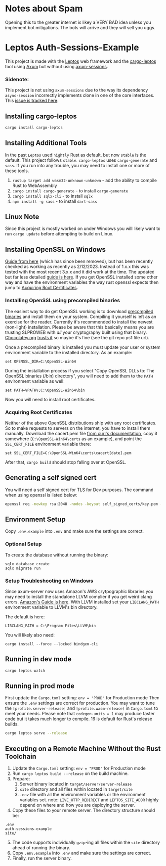 # Notes about Spam
Opening this to the greater internet is likey a VERY BAD idea unless you implement bot mitigations.
The bots will arrive and they will sell you uggs.

# Leptos Auth-Sessions-Example

This project is made with the [Leptos](https://github.com/leptos-rs/leptos) web framework and the [cargo-leptos](https://github.com/leptos-rs/cargo-leptos) tool using [Axum](https://github.com/tokio-rs/axum) but without using [axum-sessions](https://github.com/maxcountryman/axum-sessions).

### Sidenote:
This project is not using  `axum-sessions` due to the way its dependency `async-session` incorrectly implements clone in one of the core interfaces. This [issue is tracked here](https://github.com/http-rs/async-session/pull/57).

## Installing cargo-leptos

```bash
cargo install cargo-leptos
```

## Installing Additional Tools

In the past `Leptos` used `nightly` Rust as default, but now `stable` is the default.
This project follows `stable`.
`cargo-leptos` uses `cargo-generate` and `sass`. If you run into any trouble, you may need to install one or more of these tools.

1. `rustup target add wasm32-unknown-unknown` - add the ability to compile Rust to WebAssembly
2. `cargo install cargo-generate` - to install `cargo-generate`
3. `cargo install sqlx-cli` - to install `sqlx`
4. `npm install -g sass` - to install `dart-sass`

## Linux Note

Since this project is mostly worked on under Windows you will likely want to run `cargo update` before attempting to build on Linux.

## Installing OpenSSL on Windows

[Guide from here](https://github.com/sfackler/rust-openssl/tree/5948898e54882c0bedd12d87569eb4dbee5bbca7#windows-msvc) (which has since been removed), but has been recently checked as working as recently as 2/12/2023. Instead of 1.x.x this was tested with the most recent 3.x.x and it did work at the time. The updated but far less detailed [guide is here](https://docs.rs/openssl/latest/openssl/#automatic). If you get OpenSSL installed some other way and have the environment variables the way rust openssl expects then jump to [Acquiring Root Certificates](#acquiring-root-certificates).

### Installing OpenSSL using precompiled binaries

The easiest way to do get OpenSSL working is to download [precompiled binaries](https://slproweb.com/products/Win32OpenSSL.html) and install them on your system. Compiling it yourself is left as an exercise for the reader. Currently it's recommended to install the newest (non-light) installation. Please be aware that this basically means you are trusting SLPROWEB with _all_ your cryptography built using that binary. [Chocolatey.org](https://community.chocolatey.org/packages/OpenSSL) [trusts it](https://github.com/chtof/chocolatey-packages/blob/master/automatic/openssl/tools/chocolateyinstall.ps1) so maybe it's fine (see the git repo ps1 file url).

Once a precompiled binary is installed you must update your user or system environment variable to the installed directory. As an example:

```
set OPENSSL_DIR=C:\OpenSSL-Win64
```

During the installation process if you select "Copy OpenSSL DLLs to: The OpenSSL binaries (/bin) directory", you will need to add them to the `PATH` environment variable as well:

```
set PATH=%PATH%;C:\OpenSSL-Win64\bin
```

Now you will need to install root certificates.

### Acquiring Root Certificates

Neither of the above OpenSSL distributions ship with any root certificates. So to make requests to servers on the internet, you have to install them manually. Download the cacert.pem file [from curl's documentation](https://curl.se/docs/caextract.html), copy it somewhere (`C:\OpenSSL-Win64\certs` as an example), and point the `SSL_CERT_FILE` environment variable there:

```
set SSL_CERT_FILE=C:\OpenSSL-Win64\certs\cacert[date].pem
```

After that, `cargo build` should stop falling over at OpenSSL.

## Generating a self signed cert

You will need a self signed cert for TLS for Dev purposes. The command when using openssl is listed below:

```bash
openssl req -newkey rsa:2048 -nodes -keyout self_signed_certs/key.pem -x509 -days 365 -out self_signed_certs/certificate.pem
```

## Environment Setup

Copy `.env.example` into `.env` and make sure the settings are correct.

### Optional Setup

To create the database without running the binary:
```
sqlx database create
sqlx migrate run
```

### Setup Troubleshooting on Windows

Since axum-server now uses Amazon's AWS crytpographic libraries you may need to install the standalone LLVM complier if you get weird clang errors. [Amazon's Guide is here](https://aws.github.io/aws-lc-rs/requirements/windows). With LLVM installed set your `LIBCLANG_PATH` environment variable to LLVM's bin directory.

The default is here:
```
LIBCLANG_PATH = C:\Program Files\LLVM\bin
```
You will likely also need:
```
cargo install --force --locked bindgen-cli
```

## Running in dev mode

```bash
cargo leptos watch
```

## Running in prod mode

First update the `Cargo.toml` setting: `env = "PROD"` for Production mode
Then ensure the `.env` settings are correct for production.
You may want to tune the `[profile.server-release]` and `[profile.wasm-release]` in `Cargo.toml` to meet your needs.
Please note that `codegen-units = 1` may produce faster code but it takes much longer to compile. 16 is default for Rust's release builds.

```bash
cargo leptos serve --release
```

## Executing on a Remote Machine Without the Rust Toolchain
1. Update the `Cargo.toml` setting: `env = "PROD"` for Production mode
2. Run `cargo leptos build --release` on the build machine.
3. Prepare:
    1. Server binary located in `target/server/server-release`
    2. `site` directory and all files within located in `target/site`
    3. `.env` file with all the environment variables or the environment variables set.
        note: `LIVE_HTTP_REDIRECT` and `LEPTOS_SITE_ADDR` highly depend on where and how you are deploying the server.
4. Copy these files to your remote server. The directory structure should be:
```text
.env
auth-sessions-example
site/
```
5. The code supports individually `gzip`-ing all files within the `site` directory ahead of running the binary.
6. Copy `.env.example` into `.env` and make sure the settings are correct.
7. Finally, run the server binary.
